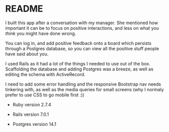 # README

I built this app after a conversation with my manager. She mentioned how important it can be to focus on positive interactions, and less on what you *think* you might have done wrong.

You can log in, and add positive feedback onto a board which persists through a Postgres database, so you can view all the positive stuff people have said about you.

I used Rails as it had a lot of the things I needed to use out of the box. Scaffolding the database and adding Postgres was a breeze, as well as editing the schema with ActiveRecord.

I need to add some error handling and the responsive Bootstrap nav needs tinkering with, as well as the media queries for small screens (why I normaly prefer to use CSS to go mobile first :))

* Ruby version 2.7.4

* Rails version 7.0.1

* Postgres version 14.1

